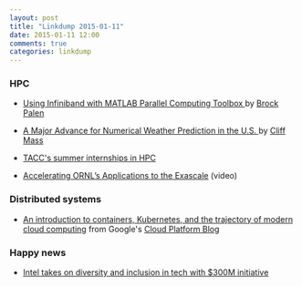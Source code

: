 ```yaml
---
layout: post
title: "Linkdump 2015-01-11"
date: 2015-01-11 12:00
comments: true
categories: linkdump 
---
```


### HPC

* [Using Infiniband with MATLAB Parallel Computing Toolbox ](http://www.failureasaservice.com/2015/01/using-infiniband-with-matlab-parallel.html) by [Brock Palen](https://www.twitter.com/brockpalen)

* [A Major Advance for Numerical Weather Prediction in the U.S. ](http://cliffmass.blogspot.com/2015/01/a-major-advance-for-numerical-weather.html) by [Cliff Mass](http://cliffmass.blogspot.com/)

* [TACC's summer internships in HPC](https://www.tacc.utexas.edu/icert-reu)

* [Accelerating ORNL’s Applications to the Exascale](http://insidehpc.com/2014/12/video-accelerating-ornls-applications-exascale/) (video)

### Distributed systems

* [An introduction to containers, Kubernetes, and the trajectory of modern cloud computing](http://googlecloudplatform.blogspot.com/2015/01/in-coming-weeks-we-will-be-publishing.html) from Google's
  [Cloud Platform Blog](http://googlecloudplatform.blogspot.com/)

### Happy news

* [Intel takes on diversity and inclusion in tech with $300M initiative](http://mashable.com/2015/01/06/intel-diversity-initiative/)
